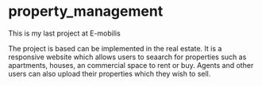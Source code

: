 # property_management
This is my last project at E-mobilis

The project is based can be implemented in the real estate.
It is a responsive website which allows users to seaarch for properties such as apartments, houses, an commercial space to rent or buy.
Agents and other users can also upload their properties which they wish to sell.
